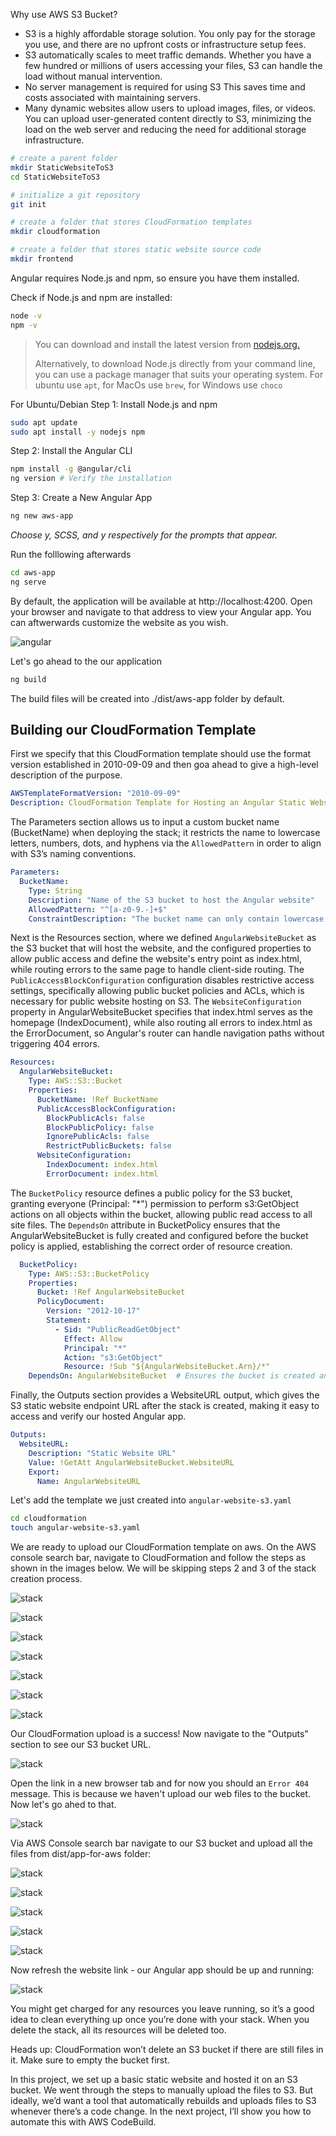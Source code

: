 Why use AWS S3 Bucket?

- S3 is a highly affordable storage solution. You only pay for the storage you use, and there are no upfront costs or infrastructure setup fees.
- S3 automatically scales to meet traffic demands. Whether you have a few hundred or millions of users accessing your files, S3 can handle the load without manual intervention.
- No server management is required for using S3 This saves time and costs associated with maintaining servers.
- Many dynamic websites allow users to upload images, files, or videos. You can upload user-generated content directly to S3, minimizing the load on the web server and reducing the need for additional storage infrastructure.

```bash
# create a parent folder 
mkdir StaticWebsiteToS3
cd StaticWebsiteToS3

# initialize a git repository
git init

# create a folder that stores CloudFormation templates
mkdir cloudformation 

# create a folder that stores static website source code
mkdir frontend 
```

Angular requires Node.js and npm, so ensure you have them installed.

Check if Node.js and npm are installed:
```bash
node -v
npm -v
```

> You can download and install the latest version from [nodejs.org.](https://nodejs.org/en)
> 
> Alternatively, to download Node.js directly from your command line, you can use a package manager that suits your operating system. For ubuntu use `apt`, for MacOs use `brew`, for Windows use `choco`

For Ubuntu/Debian
Step 1: Install Node.js and npm

```bash
sudo apt update
sudo apt install -y nodejs npm
```

Step 2: Install the Angular CLI
```bash
npm install -g @angular/cli
ng version # Verify the installation
```
Step 3: Create a New Angular App
```bash
ng new aws-app
```
*Choose y, SCSS, and y respectively for the prompts that appear.*

Run the folllowing afterwards
```bash
cd aws-app
ng serve
```

By default, the application will be available at http://localhost:4200. Open your browser and navigate to that address to view your Angular app. You can aftwerwards customize the website as you wish. 

![angular](angularLocal.png "angular")

Let's go ahead to the our application
```bash
ng build
```

The build files will be created into ./dist/aws-app folder by default.

## Building our CloudFormation Template

First we specify that this CloudFormation template should use the format version established in 2010-09-09 and then goa ahead to give a high-level description of the purpose.

```yaml
AWSTemplateFormatVersion: "2010-09-09"
Description: CloudFormation Template for Hosting an Angular Static Website on S3 with Public Access
```

The Parameters section allows us to input a custom bucket name (BucketName) when deploying the stack; it restricts the name to lowercase letters, numbers, dots, and hyphens via the `AllowedPattern` in order to align with S3’s naming conventions.

```yaml
Parameters:
  BucketName:
    Type: String
    Description: "Name of the S3 bucket to host the Angular website"
    AllowedPattern: "^[a-z0-9.-]+$"
    ConstraintDescription: "The bucket name can only contain lowercase letters, numbers, dots, and hyphens."
```

Next is the Resources section, where we defined `AngularWebsiteBucket` as the S3 bucket that will host the website, and the configured properties to allow public access and define the website's entry point as index.html, while routing errors to the same page to handle client-side routing. The `PublicAccessBlockConfiguration` configuration disables restrictive access settings, specifically allowing public bucket policies and ACLs, which is necessary for public website hosting on S3. The `WebsiteConfiguration` property in AngularWebsiteBucket specifies that index.html serves as the homepage (IndexDocument), while also routing all errors to index.html as the ErrorDocument, so Angular's router can handle navigation paths without triggering 404 errors.

```yaml
Resources:
  AngularWebsiteBucket:
    Type: AWS::S3::Bucket
    Properties:
      BucketName: !Ref BucketName
      PublicAccessBlockConfiguration: 
        BlockPublicAcls: false
        BlockPublicPolicy: false
        IgnorePublicAcls: false
        RestrictPublicBuckets: false
      WebsiteConfiguration:
        IndexDocument: index.html
        ErrorDocument: index.html
```

The `BucketPolicy` resource defines a public policy for the S3 bucket, granting everyone (Principal: "*") permission to perform s3:GetObject actions on all objects within the bucket, allowing public read access to all site files. The `DependsOn` attribute in BucketPolicy ensures that the AngularWebsiteBucket is fully created and configured before the bucket policy is applied, establishing the correct order of resource creation.

```yaml
  BucketPolicy:
    Type: AWS::S3::BucketPolicy
    Properties:
      Bucket: !Ref AngularWebsiteBucket
      PolicyDocument:
        Version: "2012-10-17"
        Statement:
          - Sid: "PublicReadGetObject"
            Effect: Allow
            Principal: "*"
            Action: "s3:GetObject"
            Resource: !Sub "${AngularWebsiteBucket.Arn}/*"
    DependsOn: AngularWebsiteBucket  # Ensures the bucket is created and configured before applying the policy
```

Finally, the Outputs section provides a WebsiteURL output, which gives the S3 static website endpoint URL after the stack is created, making it easy to access and verify our hosted Angular app.

```yaml
Outputs:
  WebsiteURL:
    Description: "Static Website URL"
    Value: !GetAtt AngularWebsiteBucket.WebsiteURL
    Export:
      Name: AngularWebsiteURL
```

Let's add the template we just created into `angular-website-s3.yaml`
```bash
cd cloudformation
touch angular-website-s3.yaml
```

We are ready to upload our CloudFormation template on aws. On the AWS console search bar, navigate to CloudFormation and follow the steps as shown in the images below. We will be skipping steps 2 and 3 of the stack creation process.

![stack](createStack.png "stack")

![stack](templateUp.png "stack")

![stack](stackConfig.png "stack")

![stack](stackDetails.png "stack")

![stack](stackSubmit.png "stack")

![stack](cfSuccess.png "stack")

![stack](cfResources.png "stack")


Our CloudFormation upload is a success! Now navigate to the "Outputs" section to see our S3 bucket URL.

![stack](cfURL.png "stack")


Open the link in a new browser tab and for now you should an `Error 404` message. This is because we haven't upload our web files to the bucket. Now let's go ahed to that.

![stack](404.png "stack")


Via AWS Console search bar navigate to our S3 bucket and upload all the files from dist/app-for-aws folder:

![stack](iniUpload.png "stack")

![stack](add-files.png "stack")

![stack](tick.png "stack")

![stack](upload.png "stack")

![stack](view.png "stack")


Now refresh the website link - our Angular app should be up and running:

![stack](s3-view.png "stack")


You might get charged for any resources you leave running, so it’s a good idea to clean everything up once you’re done with your stack. When you delete the stack, all its resources will be deleted too.

Heads up: CloudFormation won’t delete an S3 bucket if there are still files in it. Make sure to empty the bucket first.


In this project, we set up a basic static website and hosted it on an S3 bucket. We went through the steps to manually upload the files to S3. But ideally, we’d want a tool that automatically rebuilds and uploads files to S3 whenever there’s a code change. In the next project, I’ll show you how to automate this with AWS CodeBuild. 








